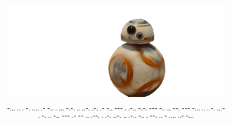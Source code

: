
<p  align="center">
<img src="https://github.com/luk-s12/luk-s12/blob/master/img/bb8.gif">
</p>

<p align="center"> -... .. . -.     .... .-   -.. . ... -.-. .. ..-. .-. .- -.. ---   . .-..   -.-. --- -.. .. --. ---     -... .. . -. ...- . -. .. -.. ---   .-   -- ..   .--. . .-. ..-. .. .-..   -.. .   --. .. - .... ..- -... 
</p>


